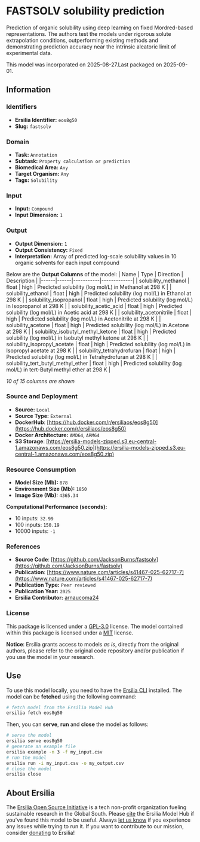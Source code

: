 # FASTSOLV solubility prediction

Prediction of organic solubility using deep learning on fixed Mordred-based representations. The authors test the models under rigorous solute extrapolation conditions, outperforming existing methods and demonstrating prediction accuracy near the intrinsic aleatoric limit of experimental data.

This model was incorporated on 2025-08-27.Last packaged on 2025-09-01.

## Information
### Identifiers
- **Ersilia Identifier:** `eos8g50`
- **Slug:** `fastsolv`

### Domain
- **Task:** `Annotation`
- **Subtask:** `Property calculation or prediction`
- **Biomedical Area:** `Any`
- **Target Organism:** `Any`
- **Tags:** `Solubility`

### Input
- **Input:** `Compound`
- **Input Dimension:** `1`

### Output
- **Output Dimension:** `1`
- **Output Consistency:** `Fixed`
- **Interpretation:** Array of predicted log-scale solubility values in 10 organic solvents for each input compound

Below are the **Output Columns** of the model:
| Name | Type | Direction | Description |
|------|------|-----------|-------------|
| solubility_methanol | float | high | Predicted solubility (log mol/L) in Methanol at 298 K |
| solubility_ethanol | float | high | Predicted solubility (log mol/L) in Ethanol at 298 K |
| solubility_isopropanol | float | high | Predicted solubility (log mol/L) in Isopropanol at 298 K |
| solubility_acetic_acid | float | high | Predicted solubility (log mol/L) in Acetic acid at 298 K |
| solubility_acetonitrile | float | high | Predicted solubility (log mol/L) in Acetonitrile at 298 K |
| solubility_acetone | float | high | Predicted solubility (log mol/L) in Acetone at 298 K |
| solubility_isobutyl_methyl_ketone | float | high | Predicted solubility (log mol/L) in Isobutyl methyl ketone at 298 K |
| solubility_isopropyl_acetate | float | high | Predicted solubility (log mol/L) in Isopropyl acetate at 298 K |
| solubility_tetrahydrofuran | float | high | Predicted solubility (log mol/L) in Tetrahydrofuran at 298 K |
| solubility_tert_butyl_methyl_ether | float | high | Predicted solubility (log mol/L) in tert-Butyl methyl ether at 298 K |

_10 of 15 columns are shown_
### Source and Deployment
- **Source:** `Local`
- **Source Type:** `External`
- **DockerHub**: [https://hub.docker.com/r/ersiliaos/eos8g50](https://hub.docker.com/r/ersiliaos/eos8g50)
- **Docker Architecture:** `AMD64`, `ARM64`
- **S3 Storage**: [https://ersilia-models-zipped.s3.eu-central-1.amazonaws.com/eos8g50.zip](https://ersilia-models-zipped.s3.eu-central-1.amazonaws.com/eos8g50.zip)

### Resource Consumption
- **Model Size (Mb):** `878`
- **Environment Size (Mb):** `1850`
- **Image Size (Mb):** `4365.34`

**Computational Performance (seconds):**
- 10 inputs: `32.99`
- 100 inputs: `150.19`
- 10000 inputs: `-1`

### References
- **Source Code**: [https://github.com/JacksonBurns/fastsolv](https://github.com/JacksonBurns/fastsolv)
- **Publication**: [https://www.nature.com/articles/s41467-025-62717-7](https://www.nature.com/articles/s41467-025-62717-7)
- **Publication Type:** `Peer reviewed`
- **Publication Year:** `2025`
- **Ersilia Contributor:** [arnaucoma24](https://github.com/arnaucoma24)

### License
This package is licensed under a [GPL-3.0](https://github.com/ersilia-os/ersilia/blob/master/LICENSE) license. The model contained within this package is licensed under a [MIT](LICENSE) license.

**Notice**: Ersilia grants access to models _as is_, directly from the original authors, please refer to the original code repository and/or publication if you use the model in your research.


## Use
To use this model locally, you need to have the [Ersilia CLI](https://github.com/ersilia-os/ersilia) installed.
The model can be **fetched** using the following command:
```bash
# fetch model from the Ersilia Model Hub
ersilia fetch eos8g50
```
Then, you can **serve**, **run** and **close** the model as follows:
```bash
# serve the model
ersilia serve eos8g50
# generate an example file
ersilia example -n 3 -f my_input.csv
# run the model
ersilia run -i my_input.csv -o my_output.csv
# close the model
ersilia close
```

## About Ersilia
The [Ersilia Open Source Initiative](https://ersilia.io) is a tech non-profit organization fueling sustainable research in the Global South.
Please [cite](https://github.com/ersilia-os/ersilia/blob/master/CITATION.cff) the Ersilia Model Hub if you've found this model to be useful. Always [let us know](https://github.com/ersilia-os/ersilia/issues) if you experience any issues while trying to run it.
If you want to contribute to our mission, consider [donating](https://www.ersilia.io/donate) to Ersilia!
